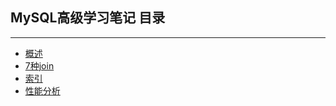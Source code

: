 ## MySQL高级学习笔记  目录
---

+ [概述](./conception.md)
+ [7种join](./no1.md)
+ [索引](./no2.md)
+ [性能分析](./no3.md)